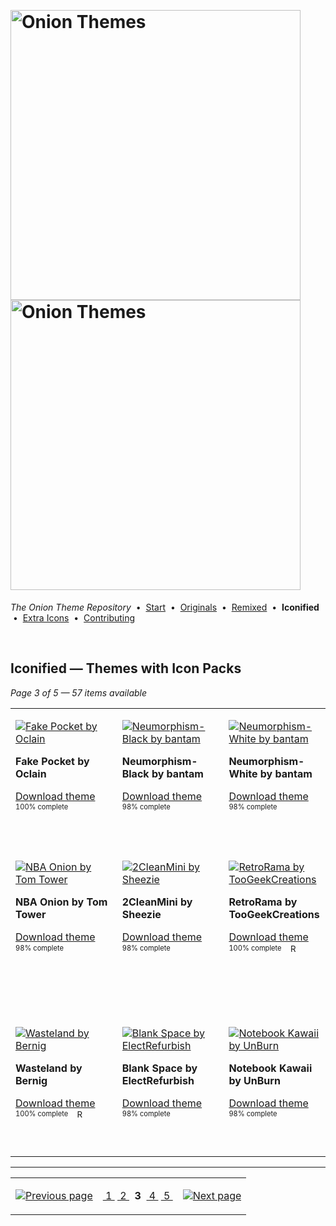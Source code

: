 <!--




















=================================================================================
---------------------------------------------------------------------------------

██████╗  ██████╗     ███╗   ██╗ ██████╗ ████████╗    ███████╗██████╗ ██╗████████╗
██╔══██╗██╔═══██╗    ████╗  ██║██╔═══██╗╚══██╔══╝    ██╔════╝██╔══██╗██║╚══██╔══╝
██║  ██║██║   ██║    ██╔██╗ ██║██║   ██║   ██║       █████╗  ██║  ██║██║   ██║   
██║  ██║██║   ██║    ██║╚██╗██║██║   ██║   ██║       ██╔══╝  ██║  ██║██║   ██║   
██████╔╝╚██████╔╝    ██║ ╚████║╚██████╔╝   ██║       ███████╗██████╔╝██║   ██║   
╚═════╝  ╚═════╝     ╚═╝  ╚═══╝ ╚═════╝    ╚═╝       ╚══════╝╚═════╝ ╚═╝   ╚═╝   

---------------------------------------------------------------------------------
=================================================================================

                  Note: This file was automatically generated.

            Run `python .github/generate.py` to regenerate the pages.




















-->
<p>&nbsp;</p>

# <img alt="Onion Themes" src="https://user-images.githubusercontent.com/44569252/179506709-0db2a8f5-3074-477c-81c4-719f281ddccc.png#gh-dark-mode-only" width="464px"><img alt="Onion Themes" src="https://user-images.githubusercontent.com/44569252/179506712-d5a1a916-7270-4902-aa55-5d93f7ee0f6e.png#gh-light-mode-only" width="464px">

*The Onion Theme Repository* &nbsp;•&nbsp; [Start](../../README.md) &nbsp;• &nbsp;[Originals](../custom/index.md) &nbsp;• &nbsp;[Remixed](../remixed/index.md) &nbsp;• &nbsp;**Iconified** &nbsp;• &nbsp;[Extra&nbsp;Icons](../icons_standalone/index.md) &nbsp;• &nbsp;[Contributing](../../CONTRIBUTING.md)

<p>&nbsp;</p>


## Iconified — Themes with Icon Packs

*Page 3 of 5 — 57 items available*
<table align=center><tr>


<td valign="top" width="25.00%">

[![Fake Pocket by Oclain](../../themes/Fake%20Pocket%20by%20Oclain/icons/preview.png)](https://onionui.github.io/iconpack_preview.html#Fake%20Pocket%20by%20Oclain,Fake%20Pocket%20by%20Oclain:themes/Fake%20Pocket%20by%20Oclain/icons "Click to see the full icon pack preview page")

**Fake Pocket by Oclain**

[Download theme](https://raw.githubusercontent.com/OnionUI/Themes/main/release/Fake%20Pocket%20by%20Oclain.zip "Fake Pocket by Oclain") <sub><sup>&nbsp;&nbsp; 100%&nbsp;complete</sup> &nbsp;&nbsp; </sub>

&nbsp;&nbsp;&nbsp;&nbsp;&nbsp;&nbsp;&nbsp;&nbsp;&nbsp;&nbsp;&nbsp;&nbsp;&nbsp;&nbsp;&nbsp;&nbsp;&nbsp;&nbsp;&nbsp;&nbsp;&nbsp;&nbsp;&nbsp;&nbsp;&nbsp;&nbsp;&nbsp;&nbsp;&nbsp;&nbsp;&nbsp;&nbsp;&nbsp;&nbsp;&nbsp;&nbsp;<br/></td>


<td valign="top" width="25.00%">

[![Neumorphism-Black by bantam](../../themes/Neumorphism%20%283-pack%29%20by%20bantam/Neumorphism-Black%20by%20bantam/icons/preview.png)](https://onionui.github.io/iconpack_preview.html#Neumorphism-Black%20by%20bantam,Neumorphism-Black%20by%20bantam:themes/Neumorphism%20%283-pack%29%20by%20bantam/Neumorphism-Black%20by%20bantam/icons "Click to see the full icon pack preview page")

**Neumorphism-Black by bantam**

[Download theme](https://raw.githubusercontent.com/OnionUI/Themes/main/release/Neumorphism%20%283-pack%29%20by%20bantam.zip "Neumorphism (3-pack) by bantam") <sub><sup>&nbsp;&nbsp; 98%&nbsp;complete</sup> &nbsp;&nbsp; </sub>

&nbsp;&nbsp;&nbsp;&nbsp;&nbsp;&nbsp;&nbsp;&nbsp;&nbsp;&nbsp;&nbsp;&nbsp;&nbsp;&nbsp;&nbsp;&nbsp;&nbsp;&nbsp;&nbsp;&nbsp;&nbsp;&nbsp;&nbsp;&nbsp;&nbsp;&nbsp;&nbsp;&nbsp;&nbsp;&nbsp;&nbsp;&nbsp;&nbsp;&nbsp;&nbsp;&nbsp;<br/></td>


<td valign="top" width="25.00%">

[![Neumorphism-White by bantam](../../themes/Neumorphism%20%283-pack%29%20by%20bantam/Neumorphism-White%20by%20bantam/icons/preview.png)](https://onionui.github.io/iconpack_preview.html#Neumorphism-White%20by%20bantam,Neumorphism-White%20by%20bantam:themes/Neumorphism%20%283-pack%29%20by%20bantam/Neumorphism-White%20by%20bantam/icons "Click to see the full icon pack preview page")

**Neumorphism-White by bantam**

[Download theme](https://raw.githubusercontent.com/OnionUI/Themes/main/release/Neumorphism%20%283-pack%29%20by%20bantam.zip "Neumorphism (3-pack) by bantam") <sub><sup>&nbsp;&nbsp; 98%&nbsp;complete</sup> &nbsp;&nbsp; </sub>

&nbsp;&nbsp;&nbsp;&nbsp;&nbsp;&nbsp;&nbsp;&nbsp;&nbsp;&nbsp;&nbsp;&nbsp;&nbsp;&nbsp;&nbsp;&nbsp;&nbsp;&nbsp;&nbsp;&nbsp;&nbsp;&nbsp;&nbsp;&nbsp;&nbsp;&nbsp;&nbsp;&nbsp;&nbsp;&nbsp;&nbsp;&nbsp;&nbsp;&nbsp;&nbsp;&nbsp;<br/></td>


<td valign="top" width="25.00%">

[![Neumorphism-Yellow by bantam](../../themes/Neumorphism%20%283-pack%29%20by%20bantam/Neumorphism-Yellow%20by%20bantam/icons/preview.png)](https://onionui.github.io/iconpack_preview.html#Neumorphism-Yellow%20by%20bantam,Neumorphism-Yellow%20by%20bantam:themes/Neumorphism%20%283-pack%29%20by%20bantam/Neumorphism-Yellow%20by%20bantam/icons "Click to see the full icon pack preview page")

**Neumorphism-Yellow by bantam**

[Download theme](https://raw.githubusercontent.com/OnionUI/Themes/main/release/Neumorphism%20%283-pack%29%20by%20bantam.zip "Neumorphism (3-pack) by bantam") <sub><sup>&nbsp;&nbsp; 98%&nbsp;complete</sup> &nbsp;&nbsp; </sub>

&nbsp;&nbsp;&nbsp;&nbsp;&nbsp;&nbsp;&nbsp;&nbsp;&nbsp;&nbsp;&nbsp;&nbsp;&nbsp;&nbsp;&nbsp;&nbsp;&nbsp;&nbsp;&nbsp;&nbsp;&nbsp;&nbsp;&nbsp;&nbsp;&nbsp;&nbsp;&nbsp;&nbsp;&nbsp;&nbsp;&nbsp;&nbsp;&nbsp;&nbsp;&nbsp;&nbsp;<br/></td>

</tr><tr>

<td valign="top" width="25.00%">

[![NBA Onion by Tom Tower](../../themes/NBA%20Onion%20by%20Tom%20Tower/icons/preview.png)](https://onionui.github.io/iconpack_preview.html#NBA%20Onion%20by%20Tom%20Tower,NBA%20Onion%20by%20Tom%20Tower:themes/NBA%20Onion%20by%20Tom%20Tower/icons "Click to see the full icon pack preview page")

**NBA Onion by Tom Tower**

[Download theme](https://raw.githubusercontent.com/OnionUI/Themes/main/release/NBA%20Onion%20by%20Tom%20Tower.zip "NBA Onion by Tom Tower") <sub><sup>&nbsp;&nbsp; 98%&nbsp;complete</sup> &nbsp;&nbsp; </sub>

<br/></td>


<td valign="top" width="25.00%">

[![2CleanMini by Sheezie](../../themes/2CleanMini%20by%20Sheezie/icons/preview.png)](https://onionui.github.io/iconpack_preview.html#2CleanMini%20by%20Sheezie,2CleanMini%20by%20Sheezie:themes/2CleanMini%20by%20Sheezie/icons "Click to see the full icon pack preview page")

**2CleanMini by Sheezie**

[Download theme](https://raw.githubusercontent.com/OnionUI/Themes/main/release/2CleanMini%20by%20Sheezie.zip "2CleanMini by Sheezie") <sub><sup>&nbsp;&nbsp; 98%&nbsp;complete</sup> &nbsp;&nbsp; </sub>

<br/></td>


<td valign="top" width="25.00%">

[![RetroRama by TooGeekCreations](../../themes/RetroRama%20by%20TooGeekCreations/icons/preview.png)](https://onionui.github.io/iconpack_preview.html#RetroRama%20by%20TooGeekCreations,RetroRama%20by%20TooGeekCreations:themes/RetroRama%20by%20TooGeekCreations/icons "Click to see the full icon pack preview page")

**RetroRama by TooGeekCreations**

[Download theme](https://raw.githubusercontent.com/OnionUI/Themes/main/release/RetroRama%20by%20TooGeekCreations.zip "RetroRama by TooGeekCreations") <sub><sup>&nbsp;&nbsp; 100%&nbsp;complete</sup> &nbsp;&nbsp; <a href="/themes/RetroRama%20by%20TooGeekCreations/readme.md"><img src="https://user-images.githubusercontent.com/44569252/215358455-b6a1348b-8161-40d6-9cc1-cc31720377c4.png" height="16" title="README"></a> &nbsp;&nbsp; </sub>

<br/></td>


<td valign="top" width="25.00%">

[![Blank Space Inverted by ElectRefurbish](../../themes/Blank%20Space%20Inverted%20by%20ElectRefurbish/icons/preview.png)](https://onionui.github.io/iconpack_preview.html#Blank%20Space%20Inverted%20by%20ElectRefurbish,Blank%20Space%20Inverted%20by%20ElectRefurbish:themes/Blank%20Space%20Inverted%20by%20ElectRefurbish/icons "Click to see the full icon pack preview page")

**Blank Space Inverted by ElectRefurbish**

[Download theme](https://raw.githubusercontent.com/OnionUI/Themes/main/release/Blank%20Space%20Inverted%20by%20ElectRefurbish.zip "Blank Space Inverted by ElectRefurbish") <sub><sup>&nbsp;&nbsp; 98%&nbsp;complete</sup> &nbsp;&nbsp; </sub>

<br/></td>

</tr><tr>

<td valign="top" width="25.00%">

[![Wasteland by Bernig](../../themes/Wasteland%20by%20Bernig/icons/preview.png)](https://onionui.github.io/iconpack_preview.html#Wasteland%20by%20Bernig,Wasteland%20by%20Bernig:themes/Wasteland%20by%20Bernig/icons "Click to see the full icon pack preview page")

**Wasteland by Bernig**

[Download theme](https://raw.githubusercontent.com/OnionUI/Themes/main/release/Wasteland%20by%20Bernig.zip "Wasteland by Bernig") <sub><sup>&nbsp;&nbsp; 100%&nbsp;complete</sup> &nbsp;&nbsp; <a href="/themes/Wasteland%20by%20Bernig/README.txt"><img src="https://user-images.githubusercontent.com/44569252/215358455-b6a1348b-8161-40d6-9cc1-cc31720377c4.png" height="16" title="README"></a> &nbsp;&nbsp; </sub>

<br/></td>


<td valign="top" width="25.00%">

[![Blank Space by ElectRefurbish](../../themes/Blank%20Space%20by%20ElectRefurbish/icons/preview.png)](https://onionui.github.io/iconpack_preview.html#Blank%20Space%20by%20ElectRefurbish,Blank%20Space%20by%20ElectRefurbish:themes/Blank%20Space%20by%20ElectRefurbish/icons "Click to see the full icon pack preview page")

**Blank Space by ElectRefurbish**

[Download theme](https://raw.githubusercontent.com/OnionUI/Themes/main/release/Blank%20Space%20by%20ElectRefurbish.zip "Blank Space by ElectRefurbish") <sub><sup>&nbsp;&nbsp; 98%&nbsp;complete</sup> &nbsp;&nbsp; </sub>

<br/></td>


<td valign="top" width="25.00%">

[![Notebook Kawaii by UnBurn](../../themes/Notebook%20Kawaii%20by%20UnBurn/icons/preview.png)](https://onionui.github.io/iconpack_preview.html#Notebook%20Kawaii%20by%20UnBurn,Notebook%20Kawaii%20by%20UnBurn:themes/Notebook%20Kawaii%20by%20UnBurn/icons "Click to see the full icon pack preview page")

**Notebook Kawaii by UnBurn**

[Download theme](https://raw.githubusercontent.com/OnionUI/Themes/main/release/Notebook%20Kawaii%20by%20UnBurn.zip "Notebook Kawaii by UnBurn") <sub><sup>&nbsp;&nbsp; 98%&nbsp;complete</sup> &nbsp;&nbsp; </sub>

<br/></td>


<td valign="top" width="25.00%">

[![OOSFC by ytdcpndsgn](../../themes/OOSFC%20by%20ytdcpndsgn/icons/preview.png)](https://onionui.github.io/iconpack_preview.html#OOSFC%20by%20ytdcpndsgn,OOSFC%20by%20ytdcpndsgn:themes/OOSFC%20by%20ytdcpndsgn/icons "Click to see the full icon pack preview page")

**OOSFC by ytdcpndsgn**

[Download theme](https://raw.githubusercontent.com/OnionUI/Themes/main/release/OOSFC%20by%20ytdcpndsgn.zip "OOSFC by ytdcpndsgn") <sub><sup>&nbsp;&nbsp; 87%&nbsp;complete</sup> &nbsp;&nbsp; </sub>

<br/></td>

</tr></table>



---

<table align="center"><tr><td align="right">

[![Previous page](https://github.com/OnionUI/Themes/assets/44569252/fb1e949d-00a9-47d2-ad8b-cf273dbcf1bd)](index-04-d8.md)

</td><td align="center" valign="middle">

[&nbsp;1&nbsp;](index.md) [&nbsp;2&nbsp;](index-04-d8.md) &nbsp;**3**&nbsp; [&nbsp;4&nbsp;](index-02-6b.md) [&nbsp;5&nbsp;](index-01-79.md)

</td><td>

[![Next page](https://github.com/OnionUI/Themes/assets/44569252/a0717376-2b5b-4534-9eba-4d2d3961f06b)](index-02-6b.md)

</td></tr></table>